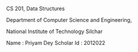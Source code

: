 CS 201, Data Structures

Department of Computer Science and Engineering,

National Institute of Technology Silchar

Name : Priyam Dey
Scholar Id : 2012022
